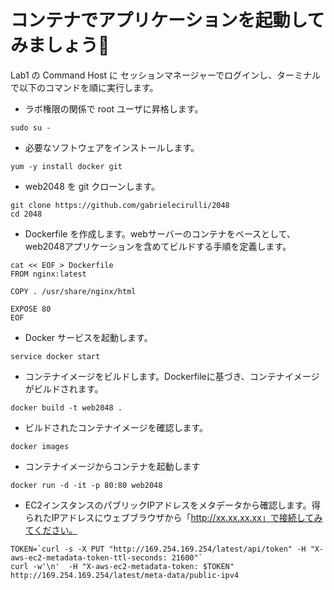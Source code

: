 # コンテナでアプリケーションを起動してみましょう🚀

Lab1 の Command Host に セッションマネージャーでログインし、ターミナルで以下のコマンドを順に実行します。

- ラボ権限の関係で root ユーザに昇格します。
```
sudo su -
```

- 必要なソフトウェアをインストールします。
```
yum -y install docker git
```

- web2048 を git クローンします。
```
git clone https://github.com/gabrielecirulli/2048
cd 2048
```

- Dockerfile を作成します。webサーバーのコンテナをベースとして、web2048アプリケーションを含めてビルドする手順を定義します。
```
cat << EOF > Dockerfile
FROM nginx:latest

COPY . /usr/share/nginx/html

EXPOSE 80
EOF
```

- Docker サービスを起動します。
```
service docker start
```

- コンテナイメージをビルドします。Dockerfileに基づき、コンテナイメージがビルドされます。
```
docker build -t web2048 .
```

- ビルドされたコンテナイメージを確認します。
```
docker images
```

- コンテナイメージからコンテナを起動します
```
docker run -d -it -p 80:80 web2048
```

- EC2インスタンスのパブリックIPアドレスをメタデータから確認します。得られたIPアドレスにウェブブラウザから「http://xx.xx.xx.xx」で接続してみてください。
```
TOKEN=`curl -s -X PUT "http://169.254.169.254/latest/api/token" -H "X-aws-ec2-metadata-token-ttl-seconds: 21600"`
curl -w'\n'  -H "X-aws-ec2-metadata-token: $TOKEN" http://169.254.169.254/latest/meta-data/public-ipv4
```
